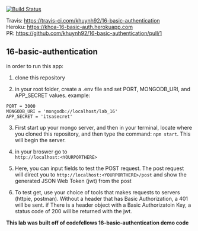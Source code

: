 [![Build Status](https://travis-ci.com/khuynh92/16-basic-authentication.svg?branch=master)](https://travis-ci.com/khuynh92/16-basic-authentication)

Travis: https://travis-ci.com/khuynh92/16-basic-authentication  
Heroku: https://khoa-16-basic-auth.herokuapp.com  
PR: https://github.com/khuynh92/16-basic-authentication/pull/1  

## 16-basic-authentication


in order to run this app:

 1. clone this repository


 2. in your root folder, create a .env file and set PORT, MONGODB_URI, and APP_SECRET values.  example: 

 ```
 PORT = 3000
 MONGODB_URI = 'mongodb://localhost/lab_16'
 APP_SECRET = 'itsasecret'

 ``` 

 3. First start up your mongo server, and then in your terminal, locate where you cloned this repository, and then type the command: `npm start`. This will begin the server.

 4. in your broswer go to  
`http://localhost:<YOURPORTHERE>`  

 5. Here, you can input fields to test the POST request. The post request will direct you to `http://localhost:<YOURPORTHERE>/post` and show the generated JSON Web Token (jwt) from the post

 6. To test get, use your choice of tools that makes requests to servers (httpie, postman). Without a header that has Basic Authorization, a 401 will be sent. if There is a header object with a Basic Authorizatoin Key, a status code of 200 will be returned with the jwt.


**This lab was built off of codefellows 16-basic-authentication demo code**